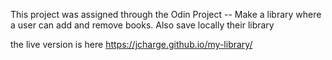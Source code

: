 This project was assigned through the Odin Project
-- Make a library where a user can add and remove books. Also save
locally their library

the live version is here https://jcharge.github.io/my-library/